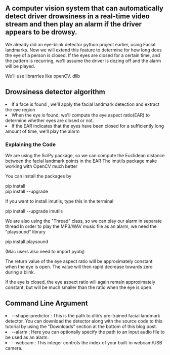 ## A computer vision system that can automatically detect driver drowsiness in a real-time video stream and then play an alarm if the driver appears to be drowsy.

We already did an eye-blink detector python project earlier, using Facial landmarks.
Now we will extend this feature to determine for how long does the eye of a person is closed. If the eyes are closed for a certain time, and the pattern is recurring, we'll assume the driver is dozing off and the alarm will be played.

We'll use librarries like openCV. dlib 

## Drowsiness detector algorithm

<li>If a face is found , we'll apply the facial landmark detection and extract the eye region

<li> When the eye is found, we'll compute the eye aspect ratio(EAR) to determine whether eyes are closed or not.</li>

<li> If the EAR indicates that the eyes have been closed for a sufficiently long amount of time, we'll play the alarm</li>

### Explaining the Code

We are using the SciPy package, so we can compute the Euclidean distance between the facial landmark points in the EAR 
The imutils package make working with OpenCV much better

You can install the packages by

 pip install <package-name> \
 pip install --upgrade <package-name> 

If you want to install imutils, type this in the terminal

pip install --upgrade imutils 

We are also using the "Thread" class, so we can play our alarm in separate thread
In order to play the MP3/WAV music file as an alarm, we need the "playsound" library

pip install playsound

(Mac users also need to import pyobj)

The return value of the eye aspect ratio will be approximately constant when the eye is open. The value will then rapid decrease towards zero during a blink.

If the eye is closed, the eye aspect ratio will again remain approximately constant, but will be much smaller than the ratio when the eye is open.


## Command Line Argument

<li>--shape-predictor : This is the path to dlib’s pre-trained facial landmark detector. You can download the detector along with the source code to this tutorial by using the “Downloads” section at the bottom of this blog post.
<li>--alarm : Here you can optionally specify the path to an input audio file to be used as an alarm.
<li>--webcam : This integer controls the index of your built-in webcam/USB camera.</li>




















